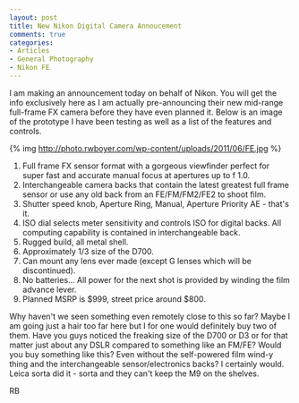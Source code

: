 ```yaml
---
layout: post
title: New Nikon Digital Camera Annoucement
comments: true
categories:
- Articles
- General Photography
- Nikon FE
---
```

I am making an announcement today on behalf of Nikon. You will get the info exclusively here as I am actually pre-announcing their new mid-range full-frame FX camera before they have even planned it. Below is an image of the prototype I have been testing as well as a list of the features and controls.

{% img http://photo.rwboyer.com/wp-content/uploads/2011/06/FE.jpg %}
<ol>
	<li>Full frame FX sensor format with a gorgeous viewfinder perfect for super fast and accurate manual focus at apertures up to f 1.0.</li>
	<li>Interchangeable camera backs that contain the latest greatest full frame sensor or use any old back from an FE/FM/FM2/FE2 to shoot film.</li>
	<li>Shutter speed knob, Aperture Ring, Manual, Aperture Priority AE - that's it.</li>
	<li>ISO dial selects meter sensitivity and controls ISO for digital backs. All computing capability is contained in interchangeable back.</li>
	<li>Rugged build, all metal shell.</li>
	<li>Approximately 1/3 size of the D700.</li>
	<li>Can mount any lens ever made (except G lenses which will be discontinued).</li>
	<li>No batteries... All power for the next shot is provided by winding the film advance lever.</li>
	<li>Planned MSRP is $999, street price around $800.</li>
</ol>
Why haven't we seen something even remotely close to this so far? Maybe I am going just a hair too far here but I for one would definitely buy two of them. Have you guys noticed the freaking size of the D700 or D3 or for that matter just about any DSLR compared to something like an FM/FE? Would you buy something like this? Even without the self-powered film wind-y thing and the interchangeable sensor/electronics backs? I certainly would. Leica sorta did it - sorta and they can't keep the M9 on the shelves.

RB